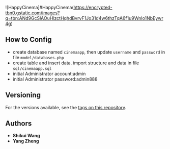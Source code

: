 ![HappyCinema]#HappyCinema(https://encrypted-tbn0.gstatic.com/images?q=tbn:ANd9GcSlAOuHlzctHqhdBvrvF1Jo31d4w6thzTqA6f1u9WnIo1NbEywr4g)
## How to Config
* create database named `cinemaapp`, then update `username` and `password` in 
file `model/databases.php`
* create table and insert data. import structure and data in file `sql/cinemaapp.sql`
* initial Administrator account:admin
* initial Administrator password:admin888

## Versioning
For the versions available, see the [tags on this repository](https://github.com/kui66de/CinemaApp/tags).

## Authors
* **Shikui Wang**
* **Yang Zheng**
